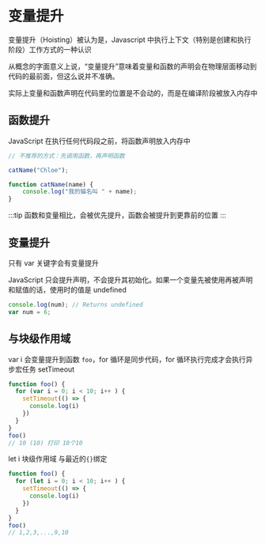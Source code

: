# 变量提升


变量提升（Hoisting）被认为是，Javascript 中执行上下文（特别是创建和执行阶段）工作方式的一种认识


从概念的字面意义上说，“变量提升”意味着变量和函数的声明会在物理层面移动到代码的最前面，但这么说并不准确。

实际上变量和函数声明在代码里的位置是不会动的，而是在编译阶段被放入内存中


## 函数提升
JavaScript 在执行任何代码段之前，将函数声明放入内存中

```js
// 不推荐的方式：先调用函数，再声明函数

catName("Chloe");

function catName(name) {
    console.log("我的猫名叫 " + name);
}
```

:::tip
函数和变量相比，会被优先提升，函数会被提升到更靠前的位置
:::

## 变量提升
只有 var 关键字会有变量提升

JavaScript 只会提升声明，不会提升其初始化。如果一个变量先被使用再被声明和赋值的话，使用时的值是 undefined

```js
console.log(num); // Returns undefined
var num = 6;
```


## 与块级作用域
var i 会变量提升到函数 `foo`，for 循环是同步代码，for 循环执行完成才会执行异步宏任务 setTimeout
```js
function foo() {
  for (var i = 0; i < 10; i++ ) {
    setTimeout(() => {
      console.log(i)
    })
  }
}
foo()
// 10 (10) 打印 10个10
``` 

let i 块级作用域 与最近的`{}`绑定
```js
function foo() {
  for (let i = 0; i < 10; i++ ) {
    setTimeout(() => {
      console.log(i)
    })
  }
}
foo()
// 1,2,3,...,9,10 
```